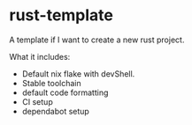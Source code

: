 # rust-template
A template if I want to create a new rust project.

What it includes:
- Default nix flake with devShell.
- Stable toolchain
- default code formatting
- CI setup
- dependabot setup
